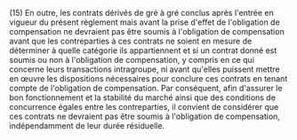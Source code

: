 (15) En outre, les contrats dérivés de gré à gré conclus après l'entrée en vigueur du présent règlement mais avant la prise d'effet de l'obligation de compensation ne devraient pas être soumis à l'obligation de compensation avant que les contreparties à ces contrats ne soient en mesure de déterminer à quelle catégorie ils appartiennent et si un contrat donné est soumis ou non à l'obligation de compensation, y compris en ce qui concerne leurs transactions intragroupe, ni avant qu'elles puissent mettre en œuvre les dispositions nécessaires pour conclure ces contrats en tenant compte de l'obligation de compensation. Par conséquent, afin d'assurer le bon fonctionnement et la stabilité du marché ainsi que des conditions de concurrence égales entre les contreparties, il convient de considérer que ces contrats ne devraient pas être soumis à l'obligation de compensation, indépendamment de leur durée résiduelle.